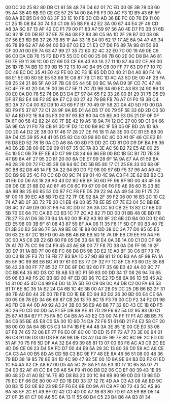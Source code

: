 00 DC 30 25 B2 80 DB C1 61 58 48 7B D4 62 01 7C ED 00 0E 3B 78 03 60 95 A4 38 40 6B 9D CE CE 57 25 14 00 8A F8 F3 00 AC F3 1D B5 43 6F 5F 68 AA BE B5 D4 00 63 3F 33 1E 10 FB 3D CD AD 36 BE FC 0D 76 E9 11 00 C1 25 15 08 B4 30 74 53 C1 06 55 B8 F6 42 E2 3A 00 67 44 E4 2F 49 CD A8 3A 6C 67 13 AF 42 0C F1 79 00 F1 83 A7 59 97 56 A0 4E D7 F0 3B 51 6B 5C 92 1F 00 DB B7 37 EE 7E B4 08 F2 83 36 C5 9A 1D 2F 28 B7 00 08 08 D7 56 E3 6D B8 37 26 7B 85 1F A4 33 16 E4 00 62 17 17 AE 6A 94 47 A9 34 46 78 89 62 A7 A6 94 00 B3 67 03 E2 C1 E3 C7 D6 F6 89 7A 98 81 50 9B CF 00 A1 00 E9 74 63 47 99 27 35 72 60 32 4C 32 E0 7C 00 19 A9 0E C9 96 C0 DA CB 76 15 F2 BD F5 55 DC 0C 00 25 06 7B 60 2E 0C D8 B4 A6 81 E0 7E E9 11 36 1C 00 C2 69 03 CF 6A 43 A3 1A 27 11 10 87 84 02 CF AB 00 26 1D 7B 74 BB 1D 99 9B 15 72 13 10 4C B4 95 C8 00 FF 77 63 D9 F7 10 7C DC 48 EC DC 35 A1 E0 42 FE 00 2C F3 1E 85 DD D0 40 21 D4 A0 80 F4 1A 68 E1 5E 00 80 5E E5 53 98 1E C6 87 7B C1 8C 1D AC A3 5D DE 00 4F 2B FA D8 25 24 21 86 5F A0 2F 7B C6 05 44 5E 00 BC 1A 9A D9 3F CD 7C 47 48 EC 4F 7F A1 2D 0A 1F 00 36 C7 5F 11 7C 7D 9B 34 60 EC A3 B3 24 90 86 13 00 E0 0A D0 76 52 74 D6 D3 D4 E7 97 84 65 F2 33 26 00 B1 29 31 75 D5 E9 DF B7 B2 E4 08 F2 85 8A E7 C2 00 27 42 79 B8 FB 76 A7 01 F0 1B 3B C4 BD 3A 37 C4 00 82 D9 10 43 69 F7 B7 70 49 0F 58 2D 0A 4D 5D FD 00 DA 9D F9 F5 37 87 72 C1 24 9F 9A B5 D1 A4 D5 17 00 79 5F 5E 33 6D 2D C0 50 57 A4 BD F2 1E 84 05 F3 00 97 93 B3 80 04 C5 BE A0 E3 D5 21 DF 0F 0F 7A 6F 00 58 42 82 24 8C 7F BE 42 19 A5 18 9A 74 12 DC 27 00 9D C1 94 66 5A 9E CA 21 F0 7B CB 91 3D 1F D2 1C 00 B9 9C 1F 5B 05 0F BD 2A 1D 9A DD 20 A4 D2 2E 38 00 17 46 17 28 27 DE F6 18 11 A8 3E 00 CC B1 E5 88 00 BA D4 C5 39 95 A4 41 05 D5 82 C4 03 99 9D 6C 4C 00 A1 0F 46 CE E3 B1 F8 D8 ED 52 78 1B 0A CD A6 8A 00 8D F3 DD 2C CD 81 D0 D9 DF BA F8 36 A0 E6 2B 3B 00 9E D9 09 01 67 35 0E 7A 83 3E AC 58 B2 72 E5 AE 00 25 E4 10 5C 0B 79 EF EE 4D C7 99 C8 24 66 86 EB 00 BC 1B 5C B1 7D 7B 2B 47 B9 8A 4F 27 95 2D 81 20 00 8A DE E7 99 28 6F 1A 9A E7 AA 61 59 BA A6 28 29 00 72 FC 85 3B 06 64 6C DC 5B B5 80 17 C1 25 E8 33 00 68 0F 8C B8 62 D8 46 14 FE 3A 22 94 B0 D0 F2 98 00 97 6D F5 37 96 A0 A9 42 DC B9 96 25 4C F0 CC 6D 00 9C 74 99 01 40 4E 9A C3 F4 3E 62 BB B2 C3 41 E6 00 D6 A3 18 29 A0 43 D2 8D 6B BF 50 6D FF 96 BF 9D 00 43 4F 56 D8 D6 CE 21 6B D2 A0 8F 45 C6 6C F9 67 00 06 F6 F9 AE 95 60 15 23 8E 4A 9B 98 25 60 65 52 00 B7 FC F8 FE D5 29 22 94 AA 49 54 30 F1 75 73 5F 00 16 39 EC A8 5B 7D E2 72 7F CE 92 8A 2F 39 F2 06 00 16 B3 2C 10 C2 74 A7 9D 0F 3D 72 7B 20 C1 EB 49 00 85 78 EE B5 C7 7E E3 04 5C BB BE 0B 4C 37 49 D9 00 31 F8 F4 3C DD 51 3A 3A CC 50 CB 2E 13 82 C7 6B 00 5B 70 0E 64 7C CA B0 C2 B3 1C 77 2C A2 82 71 DD 00 01 BB 48 0E BD FB 7B 27 F3 A1 D6 38 73 B4 1A 62 00 1F 62 A3 90 8F 2C 6B 2D B4 00 D0 12 6C ED E5 98 00 3B 6F 61 08 43 87 59 8F AA 06 11 35 F6 1F 5D CF 00 B3 40 7E E1 3B 30 B2 58 86 7F 5A A9 BE 0E 1E 88 00 DD 38 0C 3A 77 D0 95 65 E5 06 63 2E 87 2C 1B FD 00 45 BB 4B B8 EB 5D 1E 7A DF EB C9 EE F9 A4 F6 0C 00 A5 C6 2B 22 6D 60 F8 05 D6 33 64 1E E4 0A 3B 1A 00 C1 D0 DF 96 7A A1 7D 75 CC 96 C4 F9 45 43 AE 88 00 77 F8 7D 38 0A D6 FF 95 16 2F 3D D7 91 1A BD 7F 00 6B FC 66 D8 D5 98 3D E2 1E A0 BF 30 C6 B7 73 76 00 C3 1B 2F F3 7D 1B FB 77 B3 8A 1D 27 9D 8B 81 12 00 B3 AA 4F 98 FA 1A 85 5F 9C 99 8B E6 BC A1 97 61 00 E3 77 DF 32 F7 1C 8F C5 F3 60 DE 35 68 56 42 28 00 FF 77 85 32 F7 DE 8F DC B2 60 FF 35 68 E0 42 4A 00 9C 77 DC B8 64 35 8D D3 CC 1B AB 53 BD F1 59 83 00 DD 34 17 08 26 94 74 65 65 06 63 A9 F6 2C BB 6D 00 4F ED 0D 96 7C E2 7D 58 6A 96 1D 5B 45 A2 14 31 00 45 4D C4 99 E4 D0 14 7A 5D E0 C9 08 0C A4 DB C2 00 FA 6B 53 B1 17 6E 8C 35 1A E2 24 C4 6B 1C 4E 3B 00 A7 2B 05 DC 25 DB B6 B2 2F 31 48 7B A0 B0 44 2E 00 7B FB C0 1E BE ED 94 B3 D2 26 30 BD 00 E4 CE 6A 00 05 06 78 ED 34 66 66 87 CB 26 13 70 8C 15 F3 79 00 CD F2 34 F2 D1 98 A6 FD C9 A4 0D A9 92 A3 24 3B 00 56 E9 A6 B8 77 32 8D 43 CE 1B 6D F5 BD 26 F0 CD 00 DD 5A F1 5F DB 89 AE 81 7D 29 F6 62 54 02 95 83 00 C1 25 87 A1 B4 B7 F1 75 FA 8C C4 B8 A5 43 E2 C3 00 74 FF 17 F1 AC 8B B5 75 84 C6 65 BE 45 E8 C0 5A 00 1D 9D 74 DA 72 F6 51 61 6D 21 F4 E2 58 CF 20 98 00 C0 3A 64 8B C5 C3 14 F4 1B FE A4 48 3A 3E 85 1E 00 CE E0 53 08 67 FB 74 65 72 06 EF 77 F6 E0 0F 8C 00 1D ED 15 FF 72 A7 73 3E 00 94 01 86 C8 91 06 D3 00 D3 F8 AB 98 DE C8 A2 D4 0E 99 7E 8C BC 9E 2C FD 00 51 AF 70 75 F6 5D DF AA 32 E4 69 39 85 81 13 07 00 63 F8 AC A3 C9 2C EE 4D D9 CE 06 23 D4 5A FD D7 00 44 E9 5A 29 3C 13 80 36 D0 59 AC A8 CE CA C3 A4 00 B5 8D A5 CD 5B C3 BC 9E F7 48 EE 8A 46 56 51 08 00 48 36 79 BD 38 19 85 78 8E B4 1D 4C 90 47 92 5E 00 1D 8A 9E 64 B3 D3 F2 61 ED 1C F4 4A A2 CF A8 67 00 D5 4A 5C 2F 8A F1 A5 E3 3D 17 1C 65 8A 07 71 D4 00 62 AF 41 CC E4 D9 A6 5A F9 41 00 D8 D2 06 CD EF 00 39 43 1E 95 80 48 2D 41 A0 B2 1A 7E 8D D8 B3 20 00 1C 94 9B 90 99 0D D3 13 98 5D 79 EC EF 66 DE 80 00 47 ED 1B DD 33 37 12 7E 4D AA C3 A3 08 A6 BD 9C 00 B3 15 D2 0E 92 23 9B 5F F6 E4 8B C0 9A A1 C9 AF 00 72 43 5C A5 96 6A 58 5F 2C E1 A9 BF 02 42 CD 4D 00 A7 1B 63 80 7D 61 A3 E9 BB D5 14 27 0F 35 81 C7 00 A6 5C 6A 13 11 55 60 D4 C5 23 B4 B6 4A B3 81 34
